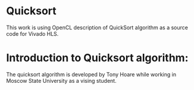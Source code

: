 # Quicksort

This work is using OpenCL description of QuickSort algorithm as a source code for Vivado HLS.

# Introduction to Quicksort algorithm:

The quicksort algorithm is developed by Tony Hoare while working in Moscow State University as a vising student.  
